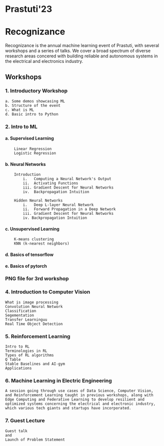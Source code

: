 <p align='center'><h1>Prastuti'23</h1></p>


<p align='center'><h1>Recognizance</h1></p>

Recognizance is the annual machine learning event of Prastuti, with several workshops and a series of talks. We cover a broad spectrum of diverse research areas concered with building reliable and autonomous systems in the electrical and electronics industry.

## Workshops

### 1. Introductory Workshop
    a. Some demos showcasing ML
    b. Structure of the event
    c. What is ML
    d. Basic intro to Python

### 2. Intro to ML

####    a. Supervised Learning
        Linear Regression
        Logistic Regression

####    b. Neural Networks
        Introduction
            i.   Computing a Neural Network's Output
            ii.  Activating Functions
            iii. Gradient Descent for Neural Networks
            iv.  Backpropagation Intuition

        Hidden Neural Networks
            i.   Deep L-layer Neural Network
            ii.  Forward Propagation in a Deep Network
            iii. Gradient Descent for Neural Networks
            iv. Backpropagation Intuition

####    c. Unsupervised Learning
        K-means clustering
        KNN (k-nearest neighbors)

####    d. Basics of tensorflow

####    e. Basics of pytorch  

### PNG file for 3rd workshop

### 4. Introduction to Computer Vision

    What is image processing
    Convolution Neural Network
    Classification
    Segementation
    Transfer Learninguu
    Real Time Object Detection

### 5. Reinforcement Learning

    Intro to RL
    Terminologies in RL
    Types of RL algorithms
    Q Table
    Stable Baselines and AI-gym
    Applications

### 6. Machine Learning in Electric Engineering

    A session going through use cases of Data Science, Computer Vision, and Reinforcement Learning taught in previous workshops, along with Edge Computing and Federative Learning to develop resilient and optimized systems concerning the electrical and electronic industry, which various tech giants and startups have incorporated.

### 7. Guest Lecture

    Guest talk
    and
    Launch of Problem Statement